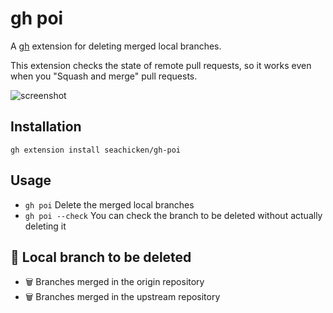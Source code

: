 # gh poi

A [gh](https://github.com/cli/cli) extension for deleting merged local branches.

This extension checks the state of remote pull requests, so it works even when you "Squash and merge" pull requests.

![screenshot](https://user-images.githubusercontent.com/5178598/139068170-6b8bbb72-613c-4d5a-bef8-9ec8fc46ab07.png)

## Installation

```
gh extension install seachicken/gh-poi
```

## Usage

- `gh poi` Delete the merged local branches
- `gh poi --check` You can check the branch to be deleted without actually deleting it

## 🧹 Local branch to be deleted

- 🗑 Branches merged in the origin repository
- 🗑 Branches merged in the upstream repository

